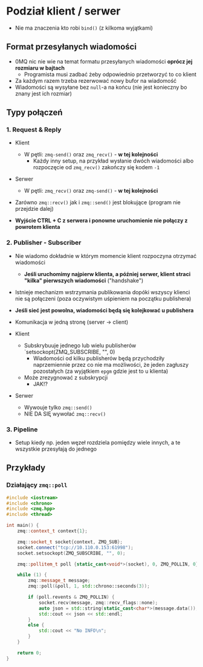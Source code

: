 # Podział klient / serwer

* Nie ma znaczenia kto robi `bind()` (z kilkoma wyjątkami)

## Format przesyłanych wiadomości

* 0MQ nic nie wie na temat formatu przesyłanych wiadomości **oprócz jej rozmiaru w bajtach**
    * Programista musi zadbać żeby odpowiednio przetworzyć to co klient
* Za każdym razem trzeba rezerwować nowy bufor na wiadomość
* Wiadomości są wysyłane bez `null`-a na końcu (nie jest konieczny bo znany jest ich rozmiar) 

## Typy połączeń

### 1. Request & Reply

* Klient
  * W pętli: `zmq-send()` oraz `zmq_recv()` - **w tej kolejności**
    * Każdy inny setup, na przykład wysłanie dwóch wiadomości albo rozpoczęcie od `zmq_recv()` zakończy się kodem `-1`
* Serwer
  * W pętli: `zmq_recv()` oraz `zmq-send()` - **w tej kolejności**

* Zarówno `zmq::recv()` jak i `zmq::send()` jest blokujące (program nie przejdzie dalej)
* **Wyjście CTRL + C z serwera i ponowne uruchomienie nie połączy z powrotem klienta**

### 2. Publisher - Subscriber

* Nie wiadomo dokładnie w którym momencie klient rozpoczyna otrzymać wiadomości
  * **Jeśli uruchomimy najpierw klienta, a później serwer, klient straci "kilka" pierwszych wiadomości** ("handshake")
* Istnieje mechanizm wstrzymania publikowania dopóki wszyscy klienci nie są połączeni (poza oczywistym uśpieniem na początku publishera)


* **Jeśli sieć jest powolna, wiadomości będą się kolejkować u publishera**

* Komunikacja w jedną stronę (server -> client)
* Klient
  * Subskrybuuje jednego lub wielu publisherów `setsockopt(ZMQ_SUBSCRIBE, "", 0)
    * Wiadomości od kilku publisherów będą przychodziły naprzemiennie przez co nie ma możliwości, że jeden zagłuszy pozostałych (za wyjątkiem `epgm` gdzie jest to u klienta)
  * Może zrezygnować z subskrypcji
    *  JAK!?
* Serwer
  * Wywouje tylko `zmq::send()`
  * NIE DA SIĘ wywołać `zmq::recv()`

### 3. Pipeline

* Setup kiedy np. jeden węzeł rozdziela pomiędzy wiele innych, a te wszystkie przesyłają do jednego



## Przykłady

###  Działający `zmq::poll`

```cpp
#include <iostream>
#include <chrono>
#include <zmq.hpp>
#include <thread>

int main() {
    zmq::context_t context{1};

    zmq::socket_t socket{context, ZMQ_SUB};
    socket.connect("tcp://10.110.0.153:61998");
    socket.setsockopt(ZMQ_SUBSCRIBE, "", 0);

    zmq::pollitem_t poll {static_cast<void*>(socket), 0, ZMQ_POLLIN, 0};

    while (1) {
        zmq::message_t message;
        zmq::poll(&poll, 1, std::chrono::seconds(3));

        if (poll.revents & ZMQ_POLLIN) {
            socket.recv(message, zmq::recv_flags::none);
            auto json = std::string(static_cast<char*>(message.data()), message.size());
            std::cout << json << std::endl;
        }
        else {
            std::cout << "No INFO\n";
        }
    }

    return 0;
}
```